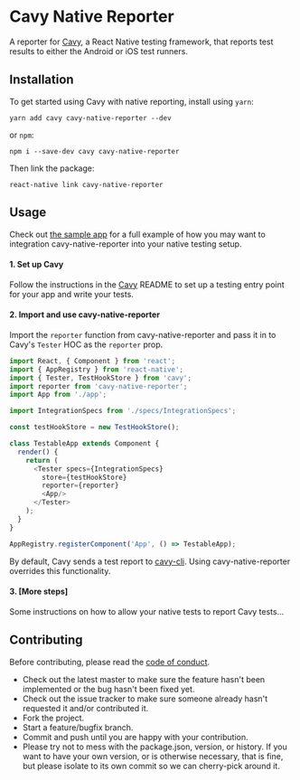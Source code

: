 # Cavy Native Reporter
A reporter for [Cavy], a React Native testing framework, that reports test results to either the Android or iOS test runners.

## Installation
To get started using Cavy with native reporting, install using `yarn`:

    yarn add cavy cavy-native-reporter --dev

or `npm`:

    npm i --save-dev cavy cavy-native-reporter

Then link the package:

    react-native link cavy-native-reporter

## Usage

Check out [the sample app]() for a full example of how you may want to integration cavy-native-reporter into your native testing setup.

#### 1. Set up Cavy

Follow the instructions in the [Cavy] README to set up a testing entry point for your app and write your tests.

#### 2. Import and use cavy-native-reporter

Import the `reporter` function from cavy-native-reporter and pass it in to Cavy's `Tester` HOC as the `reporter` prop.

```js
import React, { Component } from 'react';
import { AppRegistry } from 'react-native';
import { Tester, TestHookStore } from 'cavy';
import reporter from 'cavy-native-reporter';
import App from './app';

import IntegrationSpecs from './specs/IntegrationSpecs';

const testHookStore = new TestHookStore();

class TestableApp extends Component {
  render() {
    return (
      <Tester specs={IntegrationSpecs}
        store={testHookStore}
        reporter={reporter}  
        <App/>
      </Tester>
    );
  }
}

AppRegistry.registerComponent('App', () => TestableApp);
```

By default, Cavy sends a test report to [cavy-cli][cli]. Using cavy-native-reporter overrides this functionality.

#### 3. [More steps]
Some instructions on how to allow your native tests to report Cavy tests...

## Contributing
Before contributing, please read the [code of conduct](CODE_OF_CONDUCT.md).
- Check out the latest master to make sure the feature hasn't been implemented
  or the bug hasn't been fixed yet.
- Check out the issue tracker to make sure someone already hasn't requested it
  and/or contributed it.
- Fork the project.
- Start a feature/bugfix branch.
- Commit and push until you are happy with your contribution.
- Please try not to mess with the package.json, version, or history. If you
  want to have your own version, or is otherwise necessary, that is fine, but
  please isolate to its own commit so we can cherry-pick around it.

[cavy]: https://github.com/pixielabs/cavy
[cli]: https://github.com/pixielabs/cavy-cli
